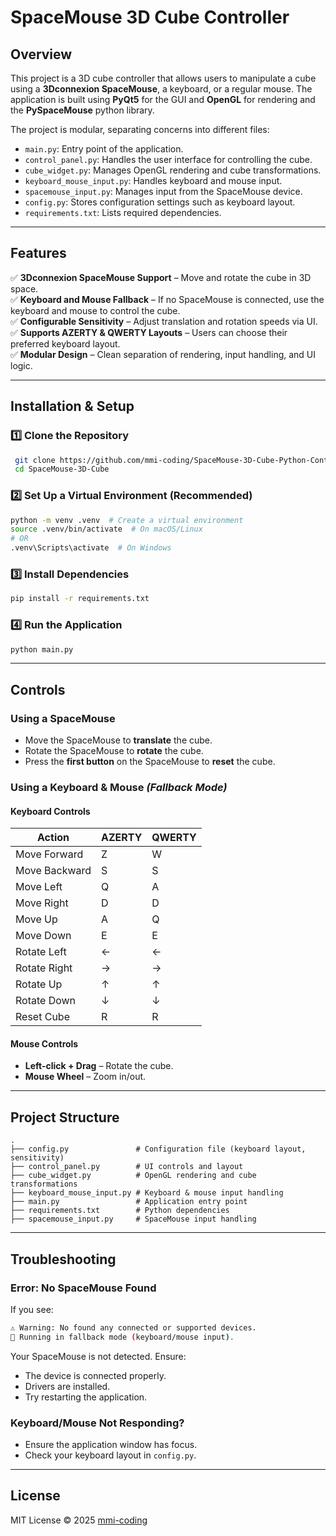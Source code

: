 # SpaceMouse 3D Cube Controller

## Overview

This project is a 3D cube controller that allows users to manipulate a cube using a **3Dconnexion SpaceMouse**, a keyboard, or a regular mouse. The application is built using **PyQt5** for the GUI and **OpenGL** for rendering and the **PySpaceMouse** python library.

The project is modular, separating concerns into different files:

- `main.py`: Entry point of the application.
- `control_panel.py`: Handles the user interface for controlling the cube.
- `cube_widget.py`: Manages OpenGL rendering and cube transformations.
- `keyboard_mouse_input.py`: Handles keyboard and mouse input.
- `spacemouse_input.py`: Manages input from the SpaceMouse device.
- `config.py`: Stores configuration settings such as keyboard layout.
- `requirements.txt`: Lists required dependencies.


---

## Features

✅ **3Dconnexion SpaceMouse Support** – Move and rotate the cube in 3D space.\
✅ **Keyboard and Mouse Fallback** – If no SpaceMouse is connected, use the keyboard and mouse to control the cube.\
✅ **Configurable Sensitivity** – Adjust translation and rotation speeds via UI.\
✅ **Supports AZERTY & QWERTY Layouts** – Users can choose their preferred keyboard layout.\
✅ **Modular Design** – Clean separation of rendering, input handling, and UI logic.

---

## Installation & Setup

### 1️⃣ **Clone the Repository**

```sh
 git clone https://github.com/mmi-coding/SpaceMouse-3D-Cube-Python-Controller.git
 cd SpaceMouse-3D-Cube
```

### 2️⃣ **Set Up a Virtual Environment** (Recommended)

```sh
python -m venv .venv  # Create a virtual environment
source .venv/bin/activate  # On macOS/Linux
# OR
.venv\Scripts\activate  # On Windows
```

### 3️⃣ **Install Dependencies**

```sh
pip install -r requirements.txt
```

### 4️⃣ **Run the Application**

```sh
python main.py
```

---

## Controls

### **Using a SpaceMouse**

- Move the SpaceMouse to **translate** the cube.
- Rotate the SpaceMouse to **rotate** the cube.
- Press the **first button** on the SpaceMouse to **reset** the cube.

### **Using a Keyboard & Mouse** *(Fallback Mode)*

#### **Keyboard Controls**

| Action        | AZERTY | QWERTY |
| ------------- | ------ | ------ |
| Move Forward  | Z      | W      |
| Move Backward | S      | S      |
| Move Left     | Q      | A      |
| Move Right    | D      | D      |
| Move Up       | A      | Q      |
| Move Down     | E      | E      |
| Rotate Left   | ←      | ←      |
| Rotate Right  | →      | →      |
| Rotate Up     | ↑      | ↑      |
| Rotate Down   | ↓      | ↓      |
| Reset Cube    | R      | R      |

#### **Mouse Controls**

- **Left-click + Drag** – Rotate the cube.
- **Mouse Wheel** – Zoom in/out.

---

## Project Structure

```
.
├── config.py               # Configuration file (keyboard layout, sensitivity)
├── control_panel.py        # UI controls and layout
├── cube_widget.py          # OpenGL rendering and cube transformations
├── keyboard_mouse_input.py # Keyboard & mouse input handling
├── main.py                 # Application entry point
├── requirements.txt        # Python dependencies
├── spacemouse_input.py     # SpaceMouse input handling
```

---

## Troubleshooting

### **Error: No SpaceMouse Found**

If you see:

```sh
⚠ Warning: No found any connected or supported devices.
🔄 Running in fallback mode (keyboard/mouse input).
```

Your SpaceMouse is not detected. Ensure:

- The device is connected properly.
- Drivers are installed.
- Try restarting the application.

### **Keyboard/Mouse Not Responding?**

- Ensure the application window has focus.
- Check your keyboard layout in `config.py`.

---


## License

MIT License © 2025 [mmi-coding](https://github.com/mmi-coding)


